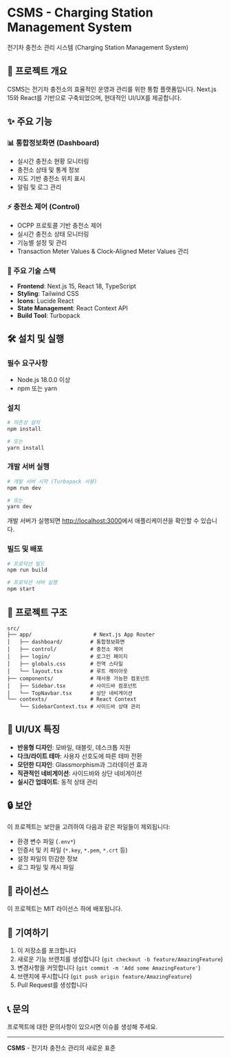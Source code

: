 # CSMS - Charging Station Management System

전기차 충전소 관리 시스템 (Charging Station Management System)

## 🚀 프로젝트 개요

CSMS는 전기차 충전소의 효율적인 운영과 관리를 위한 통합 플랫폼입니다. Next.js 15와 React를 기반으로 구축되었으며, 현대적인 UI/UX를 제공합니다.

## ✨ 주요 기능

### 📊 통합정보화면 (Dashboard)
- 실시간 충전소 현황 모니터링
- 충전소 상태 및 통계 정보
- 지도 기반 충전소 위치 표시
- 알림 및 로그 관리

### ⚡ 충전소 제어 (Control)
- OCPP 프로토콜 기반 충전소 제어
- 실시간 충전소 상태 모니터링
- 기능별 설정 및 관리
- Transaction Meter Values & Clock-Aligned Meter Values 관리

### 🔧 주요 기술 스택
- **Frontend**: Next.js 15, React 18, TypeScript
- **Styling**: Tailwind CSS
- **Icons**: Lucide React
- **State Management**: React Context API
- **Build Tool**: Turbopack

## 🛠️ 설치 및 실행

### 필수 요구사항
- Node.js 18.0.0 이상
- npm 또는 yarn

### 설치
```bash
# 의존성 설치
npm install

# 또는
yarn install
```

### 개발 서버 실행
```bash
# 개발 서버 시작 (Turbopack 사용)
npm run dev

# 또는
yarn dev
```

개발 서버가 실행되면 [http://localhost:3000](http://localhost:3000)에서 애플리케이션을 확인할 수 있습니다.

### 빌드 및 배포
```bash
# 프로덕션 빌드
npm run build

# 프로덕션 서버 실행
npm start
```

## 📁 프로젝트 구조

```
src/
├── app/                    # Next.js App Router
│   ├── dashboard/         # 통합정보화면
│   ├── control/           # 충전소 제어
│   ├── login/             # 로그인 페이지
│   ├── globals.css        # 전역 스타일
│   └── layout.tsx         # 루트 레이아웃
├── components/            # 재사용 가능한 컴포넌트
│   ├── Sidebar.tsx        # 사이드바 컴포넌트
│   └── TopNavbar.tsx      # 상단 네비게이션
└── contexts/              # React Context
    └── SidebarContext.tsx # 사이드바 상태 관리
```

## 🎨 UI/UX 특징

- **반응형 디자인**: 모바일, 태블릿, 데스크톱 지원
- **다크/라이트 테마**: 사용자 선호도에 따른 테마 전환
- **모던한 디자인**: Glassmorphism과 그라데이션 효과
- **직관적인 네비게이션**: 사이드바와 상단 네비게이션
- **실시간 업데이트**: 동적 상태 관리

## 🔒 보안

이 프로젝트는 보안을 고려하여 다음과 같은 파일들이 제외됩니다:
- 환경 변수 파일 (`.env*`)
- 인증서 및 키 파일 (`*.key`, `*.pem`, `*.crt` 등)
- 설정 파일의 민감한 정보
- 로그 파일 및 캐시 파일

## 📝 라이선스

이 프로젝트는 MIT 라이선스 하에 배포됩니다.

## 🤝 기여하기

1. 이 저장소를 포크합니다
2. 새로운 기능 브랜치를 생성합니다 (`git checkout -b feature/AmazingFeature`)
3. 변경사항을 커밋합니다 (`git commit -m 'Add some AmazingFeature'`)
4. 브랜치에 푸시합니다 (`git push origin feature/AmazingFeature`)
5. Pull Request를 생성합니다

## 📞 문의

프로젝트에 대한 문의사항이 있으시면 이슈를 생성해 주세요.

---

**CSMS** - 전기차 충전소 관리의 새로운 표준